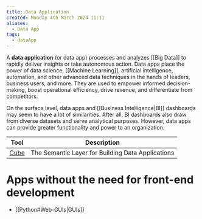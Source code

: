 ```yaml
---
title: Data Application
created: Monday 4th March 2024 11:11
aliases:
  - Data App
tags:
  - dataApp
---
```

A **data application** (or data app) processes and analyzes [[Big Data]] to rapidly deliver insights or take autonomous action. Data apps place the power of data science, [[Machine Learning]], artificial intelligence, automation, and other advanced data techniques in the hands of leaders, business users, and more. They are used to empower informed decision-making, boost operational efficiency, drive revenue, and differentiate from competitors.

On the surface level, data apps and [[Business Intelligence|BI]] dashboards may seem to have a lot of similarities. After all, BI dashboards also draw from diverse datasets and serve analytical purposes. However, data apps can provide greater functionality and power to an organization.

| Tool                                    | Description                                       |
| --------------------------------------- | ------------------------------------------------- |
| [Cube](https://github.com/cube-js/cube) | The Semantic Layer for Building Data Applications |
# Apps without the need for front-end development

- [[Python#Web-GUIs|GUIs]]